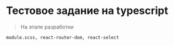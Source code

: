 # Тестовое задание на typescript

> На этапе разработки

```
module.scss, react-router-dom, react-select
```
